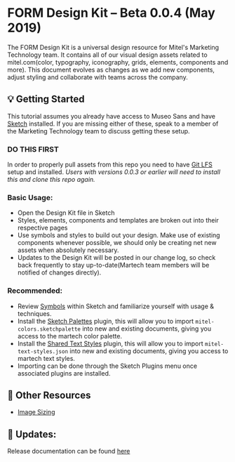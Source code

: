 # FORM Design Kit – Beta 0.0.4 (May 2019)

The FORM Design Kit is a universal design resource for Mitel's Marketing Technology team.  It contains all of our visual design assets related to mitel.com(color, typography, iconography, grids, elements, components and more).  This document evolves as changes as we add new components, adjust styling and collaborate with teams across the company.


## :bulb: Getting Started
This tutorial assumes you already have access to Museo Sans and have [Sketch](https://www.sketchapp.com/) installed.  If you are missing either of these, speak to a member of the Marketing Technology team to discuss getting these setup.

### DO THIS FIRST
In order to properly pull assets from this repo you need to have [Git LFS](https://git-lfs.github.com/) setup and installed.  *Users with versions 0.0.3 or earlier will need to install this and clone this repo again.*

### Basic Usage:
* Open the Design Kit file in Sketch
* Styles, elements, components and templates are broken out into their respective pages
* Use symbols and styles to build out your design.  Make use of existing components whenever possible, we should only be creating net new assets when absolutely necessary.
* Updates to the Design Kit will be posted in our change log, so check back frequently to stay up-to-date(Martech team members will be notified of changes directly).

### Recommended:
* Review [Symbols](https://sketchapp.com/docs/symbols/) within Sketch and familiarize yourself with usage & techniques.
* Install the [Sketch Palettes](https://github.com/andrewfiorillo/sketch-palettes) plugin, this will allow you to import `mitel-colors.sketchpalette` into new and existing documents, giving you access to the martech color palette.
* Install the [Shared Text Styles](http://www.textstyl.es/) plugin, this will allow you to import `mitel-text-styles.json` into new and existing documents, giving you access to martech text styles.
* Importing can be done through the Sketch Plugins menu once associated plugins are installed.

## :blue_book: Other Resources
* [Image Sizing](https://github.com/Mitel-Martech/form-design-kit/wiki/Images-&-Appropriate-Sizing)


## :memo: Updates:
Release documentation can be found [here](https://github.com/Mitel-Martech/form-design-kit/wiki/Releases)
